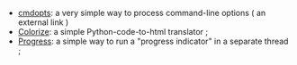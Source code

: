   * [cmdopts](http://code.google.com/p/py-command-line-options/): a very simple way to process command-line options ( an external link )
  * [Colorize](Colorize.md): a simple Python-code-to-html translator ;
  * [Progress](Progress.md): a simple way to run a "progress indicator" in a separate thread ;